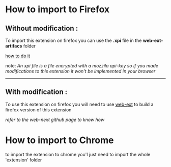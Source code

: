 # How to import to Firefox

## Without modification :

To import this extension on firefox you can use the **.xpi** file in the **web-ext-artifacs** folder

[how to do it](https://wiki.mozilla.org/Installing_Extensions)

note: *An xpi file is a file encrypted with a mozzila api-key so if you made modifications to this extension it won't be implemented in your browser*

---

## With modification :

To use this extension on firefox you will need to use [web-ext](https://github.com/mozilla/web-ext) to build a firefox version of this extension

*refer to the web-next github page to know how*

# How to import to Chrome

to import the extension to chrome you'l just need to import the whole 'extension' folder